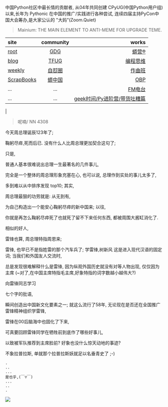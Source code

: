 中国Python社区中最长情的贡献者, 从04年共同创建 CPyUG(中国Python用户组)以来,长年为 Pythonic 在中国的推广/实践进行各种尝试, 连续四届主持PyCon中国大会筹办,是大家公认的 "大妈"(Zoom.Quiet)

> Mainium: THE MAIN ELEMENT TO ANTI-MEME FOR UPGRADE TEME.

| site | community | works |
| :-----| :----: | ----: |
| [root](http://zoomquiet.io/) | [GDG](https://blog.zhgdg.org/) | [蟒营®](https://doc.101.camp/) |
| [blog](https://blog.zoomquiet.io/pages/zoomquiet.html) | [TFUG](http://zh.tfug.world/) | [编程思维](https://py.101.camp/) |
| [weekly](http://weekly.pychina.org/) | [自怼圈](https://du.101.camp/) | [作曲班](https://mu.101.camp/) |
| [ScrapBooks](https://zoomquiet.io/collection.html) | [蟒中国](https://pychina.org/) | [OBP](https://zoomquiet.io/obp/index.html) |
| ... | ... | [FM电台](https://fm.101.camp/) |
| ... | ... | [geek时间/Py进阶营/带货吐糟篇](https://fm.101.camp/2020/geek2py-dama.html) 
 |


> ​呢喃/ NN 4308



今天周总理诞辰123年了;

鞠躬尽瘁,死而后已.
没有什么人比周总理更加契合这句了;

只是,

普通人基本很难说出总理一生最著名的几件事儿,

完全是一个整体的周总理形象充塞在心,
也可以说,
总理作到实处的事儿太多了,

多到难以从中排序发现 top10;
其实,

周总理最狠的功劳就是:
从无到有,

为自己构造出一个能安心鞠躬尽瘁的新中国来;
以往,

你就是再怎么鞠躬尽瘁死了也就死了留不下来任何东西,
都被周围大酱缸消化了.


相似的好人,

雷锋也算,
周总理特指周恩来;

雷锋,
也早已不是指姓雷的那个汽车兵了;
学雷锋,树新风
这是进入现代汉语的固定词;
当我们和外国友人交流时,

总是发现很难解释什么是雷锋,
因为纵观外国历史就没有对等人物出现,
仅仅因为主席
(~对了,在中国主席特指毛主席,好象特指的词字数越小越伟大?)

向雷锋同志学习

七个字的批语,

瞬间创造出中国新文化要素之一;
就这么流行了58年,
无论现在是否还在全国推广雷锋精神组织学雷锋,

雷锋在00后脑海中也固化了下来,

可真要回顾雷锋同学在牺牲前到底作了哪些好事儿,

以致被军队推荐到主席脸前?
好象也没什么惊天动地的事迹?

不象拉普拉斯,
单就那个拉普拉斯妖就足以名垂青史了 ;-)







    .
    ..
    ...
    是也乎,(￣▽￣)
    ...
    ..
    .


![](http://ydlj.zoomquiet.top/ipic/2021-03-04-zq42-today-card-2103.005.jpeg)

